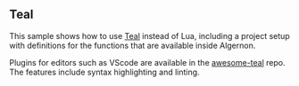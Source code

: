 ## Teal

This sample shows how to use [Teal](https://github.com/teal-language/tl) instead of Lua, including a project setup with definitions for the functions that are available inside Algernon.

Plugins for editors such as VScode are available in the [awesome-teal](https://github.com/teal-language/awesome-teal#editor-support) repo.  The features include syntax highlighting and linting.